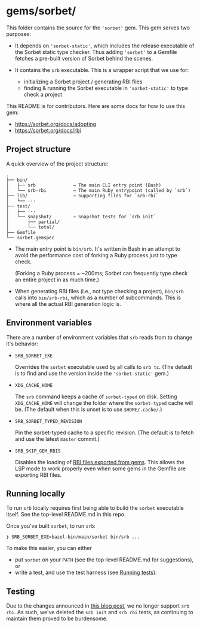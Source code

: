 # gems/sorbet/

This folder contains the source for the `'sorbet'` gem. This gem serves two
purposes:

- It depends on `'sorbet-static'`, which includes the release executable of the
  Sorbet static type checker. Thus adding `'sorbet'` to a Gemfile fetches a
  pre-built version of Sorbet behind the scenes.

- It contains the `srb` executable. This is a wrapper script that we use for:

  - initializing a Sorbet project / generating RBI files
  - finding & running the Sorbet executable in `'sorbet-static'` to type check a
    project

This README is for contributors. Here are some docs for how to use this gem:

- <https://sorbet.org/docs/adopting>
- <https://sorbet.org/docs/rbi>


## Project structure

A quick overview of the project structure:

```
.
├── bin/
│   ├── srb              → The main CLI entry point (Bash)
│   └── srb-rbi          → The main Ruby entrypoint (called by `srb`)
├── lib/                 → Supporting files for `srb-rbi`
│   └── ···
├── test/
│   ├── ···
│   └── snapshot/        → Snapshot tests for `srb init`
│       ├── partial/
│       └── total/
├── Gemfile
└── sorbet.gemspec
```

- The main entry point is `bin/srb`. It's written in Bash in an attempt to avoid
  the performance cost of forking a Ruby process just to type check.

  (Forking a Ruby process = ~200ms; Sorbet can frequently type check an entire
  project in as much time.)

- When generating RBI files (i.e., not type checking a project), `bin/srb` calls
  into `bin/srb-rbi`, which as a number of subcommands. This is where all the
  actual RBI generation logic is.


## Environment variables

There are a number of environment variables that `srb` reads from to change it's
behavior:

- `SRB_SORBET_EXE`

  Overrides the `sorbet` executable used by all calls to `srb tc`.
  (The default is to find and use the version inside the `'sorbet-static'` gem.)

- `XDG_CACHE_HOME`

  The `srb` command keeps a cache of `sorbet-typed` on disk. Setting
  `XDG_CACHE_HOME` will change the folder where the `sorbet-typed` cache will
  be. (The default when this is unset is to use `$HOME/.cache/`.)

- `SRB_SORBET_TYPED_REVISION`

  Pin the sorbet-typed cache to a specific revision. (The default is to fetch
  and use the latest `master` commit.)

- `SRB_SKIP_GEM_RBIS`

  Disables the loading of
  [RBI files exported from gems](https://sorbet.org/docs/rbi#rbis-within-gems).
  This allows the LSP mode to work properly even when some gems in the Gemfile
  are exporting RBI files.

## Running locally

To run `srb` locally requires first being able to build the `sorbet` executable
itself. See the top-level README.md in this repo.

Once you've built `sorbet`, to run `srb`:

```
❯ SRB_SORBET_EXE=bazel-bin/main/sorbet bin/srb ...
```

To make this easier, you can either

- put `sorbet` on your `PATH` (see the top-level README.md for suggestions), or
- write a test, and use the test harness (see [Running tests](#running-tests)).


## Testing

Due to the changes announced in [this blog post], we no longer support `srb
rbi`. As such, we've deleted the `srb init` and `srb rbi` tests, as continuing
to maintain them proved to be burdensome.

[this blog post]: https://sorbet.org/blog/2022/07/27/srb-tapioca
